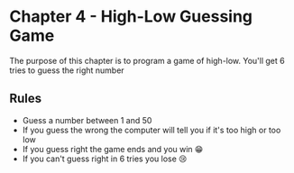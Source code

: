 # Chapter 4 - High-Low Guessing Game
The purpose of this chapter is to program a game of high-low. You'll get 6 tries to guess the right number

## Rules
* Guess a number between 1 and 50
* If you guess the wrong the computer will tell you if it's too high or too low
* If you guess right the game ends and you win :grin:
* If you can't guess right in 6 tries you lose :cry:

